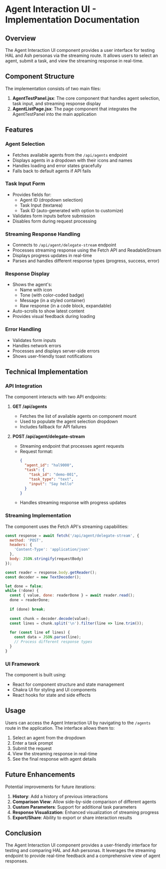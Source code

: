 # Agent Interaction UI - Implementation Documentation

## Overview

The Agent Interaction UI component provides a user interface for testing HAL and Ash personas via the streaming route. It allows users to select an agent, submit a task, and view the streaming response in real-time.

## Component Structure

The implementation consists of two main files:

1. **AgentTestPanel.jsx**: The core component that handles agent selection, task input, and streaming response display
2. **AgentListPage.jsx**: The page component that integrates the AgentTestPanel into the main application

## Features

### Agent Selection
- Fetches available agents from the `/api/agents` endpoint
- Displays agents in a dropdown with their icons and names
- Handles loading and error states gracefully
- Falls back to default agents if API fails

### Task Input Form
- Provides fields for:
  - Agent ID (dropdown selection)
  - Task Input (textarea)
  - Task ID (auto-generated with option to customize)
- Validates form inputs before submission
- Disables form during request processing

### Streaming Response Handling
- Connects to `/api/agent/delegate-stream` endpoint
- Processes streaming response using the Fetch API and ReadableStream
- Displays progress updates in real-time
- Parses and handles different response types (progress, success, error)

### Response Display
- Shows the agent's:
  - Name with icon
  - Tone (with color-coded badge)
  - Message (in a styled container)
  - Raw response (in a code block, expandable)
- Auto-scrolls to show latest content
- Provides visual feedback during loading

### Error Handling
- Validates form inputs
- Handles network errors
- Processes and displays server-side errors
- Shows user-friendly toast notifications

## Technical Implementation

### API Integration

The component interacts with two API endpoints:

1. **GET /api/agents**
   - Fetches the list of available agents on component mount
   - Used to populate the agent selection dropdown
   - Includes fallback for API failures

2. **POST /api/agent/delegate-stream**
   - Streaming endpoint that processes agent requests
   - Request format:
     ```json
     {
       "agent_id": "hal9000",
       "task": {
         "task_id": "demo-001",
         "task_type": "text",
         "input": "Say hello"
       }
     }
     ```
   - Handles streaming response with progress updates

### Streaming Implementation

The component uses the Fetch API's streaming capabilities:

```javascript
const response = await fetch('/api/agent/delegate-stream', {
  method: 'POST',
  headers: {
    'Content-Type': 'application/json'
  },
  body: JSON.stringify(requestBody)
});

const reader = response.body.getReader();
const decoder = new TextDecoder();

let done = false;
while (!done) {
  const { value, done: readerDone } = await reader.read();
  done = readerDone;
  
  if (done) break;
  
  const chunk = decoder.decode(value);
  const lines = chunk.split('\n').filter(line => line.trim());
  
  for (const line of lines) {
    const data = JSON.parse(line);
    // Process different response types
  }
}
```

### UI Framework

The component is built using:
- React for component structure and state management
- Chakra UI for styling and UI components
- React hooks for state and side effects

## Usage

Users can access the Agent Interaction UI by navigating to the `/agents` route in the application. The interface allows them to:

1. Select an agent from the dropdown
2. Enter a task prompt
3. Submit the request
4. View the streaming response in real-time
5. See the final response with agent details

## Future Enhancements

Potential improvements for future iterations:

1. **History**: Add a history of previous interactions
2. **Comparison View**: Allow side-by-side comparison of different agents
3. **Custom Parameters**: Support for additional task parameters
4. **Response Visualization**: Enhanced visualization of streaming progress
5. **Export/Share**: Ability to export or share interaction results

## Conclusion

The Agent Interaction UI component provides a user-friendly interface for testing and comparing HAL and Ash personas. It leverages the streaming endpoint to provide real-time feedback and a comprehensive view of agent responses.

